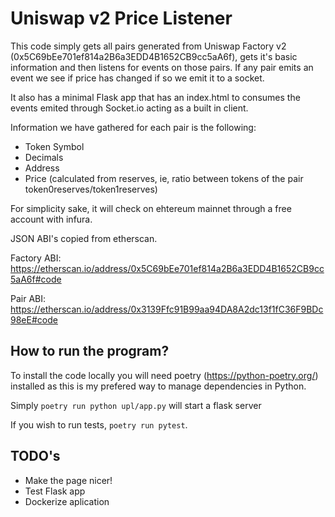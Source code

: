 # Uniswap v2 Price Listener

This code simply gets all pairs generated from Uniswap Factory v2 (0x5C69bEe701ef814a2B6a3EDD4B1652CB9cc5aA6f), gets it's basic information and then listens for events on those pairs.
If any pair emits an event we see if price has changed if so we emit it to a socket.

It also has a minimal Flask app that has an index.html to consumes the events emited through Socket.io acting as a built in client.

Information we have gathered for each pair is the following:

- Token Symbol
- Decimals
- Address
- Price (calculated from reserves, ie, ratio between tokens of the pair token0reserves/token1reserves)

For simplicity sake, it will check on ehtereum mainnet through a free account with infura.

JSON ABI's copied from etherscan.

Factory ABI: https://etherscan.io/address/0x5C69bEe701ef814a2B6a3EDD4B1652CB9cc5aA6f#code

Pair ABI: https://etherscan.io/address/0x3139Ffc91B99aa94DA8A2dc13f1fC36F9BDc98eE#code

## How to run the program?

To install the code locally you will need poetry (https://python-poetry.org/) installed as this is my prefered way to manage dependencies in Python.

Simply `poetry run python upl/app.py` will start a flask server

If you wish to run tests, `poetry run pytest`.

## TODO's

- Make the page nicer!
- Test Flask app
- Dockerize aplication
